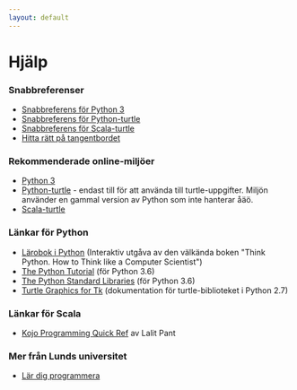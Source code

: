 ```yaml
---
layout: default
---
```


# Hjälp

### Snabbreferenser
* [Snabbreferens för Python 3](python/CHEATSHEET.md)
* [Snabbreferens för Python-turtle](turtle-cheatsheet/python.md)
* [Snabbreferens för Scala-turtle](turtle-cheatsheet/scala.md)
* [Hitta rätt på tangentbordet](general/keyboard.md)


### Rekommenderade online-miljöer
* [Python 3](https://replit.com/languages/python3)
* [Python-turtle](https://replit.com/languages/python_turtle) - endast till för att använda till turtle-uppgifter. Miljön använder en gammal version av Python som inte hanterar åäö.
* [Scala-turtle](http://kojojs.kogics.net/)


<!--
* Komma igång med python-turtle och Python 3 i repl.it (TODO)
-->

### Länkar för Python
* [Lärobok i Python](https://runestone.academy/runestone/static/thinkcspy/index.html) (Interaktiv utgåva av den välkända boken "Think Python. How to Think like a Computer Scientist")
* [The Python Tutorial](https://docs.python.org/3.6/tutorial/index.html) (för Python 3.6)
* [The Python Standard Libraries](https://docs.python.org/3.6/library/index.html) (för Python 3.6)
* [Turtle Graphics for Tk](https://docs.python.org/2/library/turtle.html) (dokumentation för turtle-biblioteket i Python 2.7)

### Länkar för Scala
* [Kojo Programming Quick Ref](https://bitbucket.org/lalit_pant/kojo/downloads/KojoQuickref-301014.pdf) av Lalit Pant

### Mer från Lunds universitet
* [Lär dig programmera](http://www.lth.se/programmera/)
